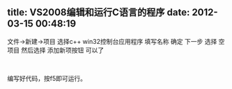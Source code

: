 title: VS2008编辑和运行C语言的程序
date: 2012-03-15 00:48:19
---

<p>
	文件-&gt;新建-&gt;项目&nbsp;选择c++&nbsp;win32控制台应用程序&nbsp;填写名称&nbsp;确定&nbsp;下一步&nbsp;选择&nbsp;空项目&nbsp;然后选择&nbsp;添加新项按钮&nbsp;可以了
</p>
<p>
	<br />
</p>
<p>
	编写好代码，按f5即可运行。
</p>
<p>
	<br />
</p>